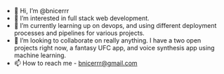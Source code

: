 - 👋 Hi, I’m @bnicerrr
- 👀 I’m interested in full stack web development.
- 🌱 I’m currently learning up on devops, and using different deployment processes and pipelines for various projects.
- 💞️ I’m looking to collaborate on really anything. I have a two open projects right now, a fantasy UFC app, and voice synthesis app using machine learning.
- 📫 How to reach me - bnicerrr@gmail.com
